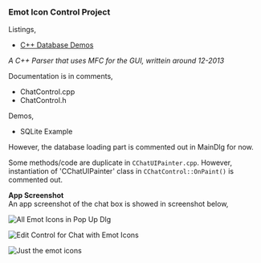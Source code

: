 ### Emot Icon Control Project
Listings,  
- [C++ Database Demos](../../../Console/DB/)  

  
*A C++ Parser that uses MFC for the GUI, writtein around 12-2013*  

Documentation is in comments,
- ChatControl.cpp
- ChatControl.h

Demos,  
- SQLite Example

However, the database loading part is commented out in MainDlg for now.

Some methods/code are duplicate in `CChatUIPainter.cpp`. However, instantiation of 'CChatUIPainter' class  in `CChatControl::OnPaint()` is commented out.


**App Screenshot**  
An app screenshot of the chat box is showed in screenshot below,  
  
![All Emot Icons in Pop Up Dlg](https://user-images.githubusercontent.com/7858031/224502994-a9ad7ab2-12a2-4700-9e68-c299cd8d8d24.png)
  
  
![Edit Control for Chat with Emot Icons](https://user-images.githubusercontent.com/7858031/224503006-e385e308-fb0a-4090-ad8b-27c8fec4695c.png)

  
![Just the emot icons](https://user-images.githubusercontent.com/7858031/224509640-2fe8337a-7672-401e-9faf-0eba254fe8cd.png)
